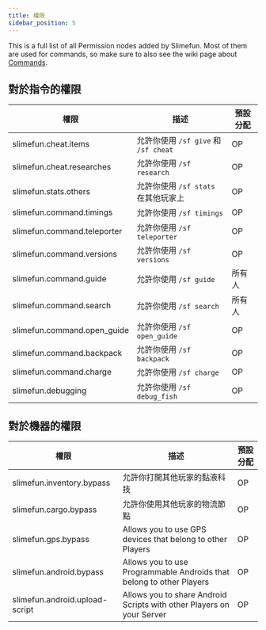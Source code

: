 ```yaml
---
title: 權限
sidebar_position: 5
---
```


This is a full list of all Permission nodes added by Slimefun. Most of them are used for commands, so make sure to also see the wiki page about [Commands](Commands).

## 對於指令的權限

| 權限                          | 描述                             | 預設分配 |
| --------------------------- | ------------------------------ | ---- |
| slimefun.cheat.items        | 允許你使用 `/sf give` 和 `/sf cheat` | OP   |
| slimefun.cheat.researches   | 允許你使用 `/sf research`           | OP   |
| slimefun.stats.others       | 允許你使用 `/sf stats` 在其他玩家上       | OP   |
| slimefun.command.timings    | 允許你使用 `/sf timings`            | OP   |
| slimefun.command.teleporter | 允許你使用 `/sf teleporter`         | OP   |
| slimefun.command.versions   | 允許你使用 `/sf versions`           | OP   |
| slimefun.command.guide      | 允許你使用 `/sf guide`              | 所有人  |
| slimefun.command.search     | 允許你使用 `/sf search`             | 所有人  |
| slimefun.command.open_guide | 允許你使用 `/sf open_guide`         | OP   |
| slimefun.command.backpack   | 允許你使用 `/sf backpack`           | OP   |
| slimefun.command.charge     | 允許你使用 `/sf charge`             | OP   |
| slimefun.debugging          | 允許你使用 `/sf debug_fish`         | OP   |

## 對於機器的權限

| 權限                             | 描述                                                                    | 預設分配 |
| ------------------------------ | --------------------------------------------------------------------- | ---- |
| slimefun.inventory.bypass      | 允許你打開其他玩家的黏液科技                                                        | OP   |
| slimefun.cargo.bypass          | 允許你使用其他玩家的物流節點                                                        | OP   |
| slimefun.gps.bypass            | Allows you to use GPS devices that belong to other Players            | OP   |
| slimefun.android.bypass        | Allows you to use Programmable Androids that belong to other Players  | OP   |
| slimefun.android.upload-script | Allows you to share Android Scripts with other Players on your Server | OP   |
